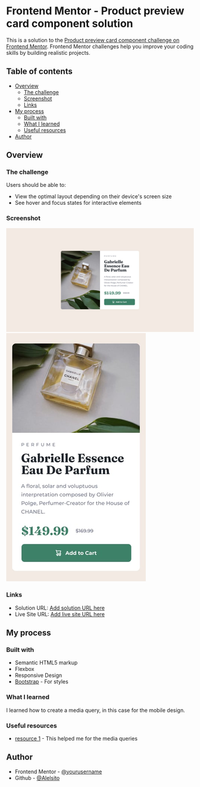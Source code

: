 # Frontend Mentor - Product preview card component solution

This is a solution to the [Product preview card component challenge on Frontend Mentor](https://www.frontendmentor.io/challenges/product-preview-card-component-GO7UmttRfa). Frontend Mentor challenges help you improve your coding skills by building realistic projects. 

## Table of contents

- [Overview](#overview)
  - [The challenge](#the-challenge)
  - [Screenshot](#screenshot)
  - [Links](#links)
- [My process](#my-process)
  - [Built with](#built-with)
  - [What I learned](#what-i-learned)
  - [Useful resources](#useful-resources)
- [Author](#author)

## Overview

### The challenge

Users should be able to:

- View the optimal layout depending on their device's screen size
- See hover and focus states for interactive elements

### Screenshot

![Deskop Design](./design/desktop-design.jpg)
![Mobile Design](./design/mobile-design.jpg)

### Links

- Solution URL: [Add solution URL here](https://your-solution-url.com)
- Live Site URL: [Add live site URL here](https://your-live-site-url.com)

## My process

### Built with

- Semantic HTML5 markup
- Flexbox
- Responsive Design
- [Bootstrap](https://getbootstrap.com/) - For styles

### What I learned

I learned how to create a media query, in this case for the mobile design.

### Useful resources

- [resource 1](https://developer.mozilla.org/es/docs/Web/CSS/Media_Queries/Using_media_queries) - This helped me for the media queries

## Author

- Frontend Mentor - [@yourusername](https://www.frontendmentor.io/profile/Alelsito)
- Github - [@Alelsito](https://github.com/Alelsito)